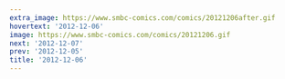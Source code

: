 ```yaml
---
extra_image: https://www.smbc-comics.com/comics/20121206after.gif
hovertext: '2012-12-06'
image: https://www.smbc-comics.com/comics/20121206.gif
next: '2012-12-07'
prev: '2012-12-05'
title: '2012-12-06'
---
```

